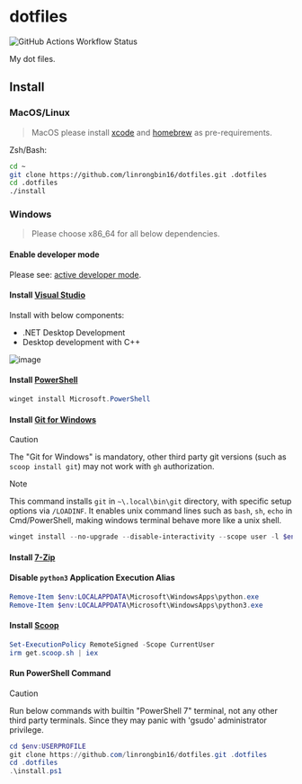 # dotfiles

![GitHub Actions Workflow Status](https://img.shields.io/github/actions/workflow/status/linrongbin16/dotfiles/ci.yml?label=ci)

My dot files.

## Install

### MacOS/Linux

> MacOS please install [xcode](https://developer.apple.com/support/xcode/) and [homebrew](https://brew.sh/) as pre-requirements.

Zsh/Bash:

```bash
cd ~
git clone https://github.com/linrongbin16/dotfiles.git .dotfiles
cd .dotfiles
./install
```

### Windows

> Please choose x86_64 for all below dependencies.

#### Enable developer mode

Please see: [active developer mode](https://learn.microsoft.com/en-us/windows/apps/get-started/enable-your-device-for-development#activate-developer-mode).

#### Install [Visual Studio](https://www.visualstudio.com/)

Install with below components:

- .NET Desktop Development
- Desktop development with C++

![image](https://github.com/linrongbin16/lin.nvim/assets/6496887/bca811b5-8b1a-42c0-9283-c38e75f2f06a)

#### Install [PowerShell](https://github.com/PowerShell/PowerShell)

```powershell
winget install Microsoft.PowerShell
```

#### Install [Git for Windows](https://git-scm.com/downloads/win)

> [!CAUTION]
> The "Git for Windows" is mandatory, other third party git versions (such as `scoop install git`) may not work with `gh` authorization.

> [!NOTE]
> This command installs `git` in `~\.local\bin\git` directory, with specific setup options via `/LOADINF`. It enables unix command lines such as `bash`, `sh`, `echo` in Cmd/PowerShell, making windows terminal behave more like a unix shell.

```powershell
winget install --no-upgrade --disable-interactivity --scope user -l $env:USERPROFILE\.local\bin\git --custom /LOADINF=$env:USERPROFILE\.dotfiles\git_for_windows.ini --id Git.Git -e --source winget
```

#### Install [7-Zip](https://www.7-zip.org/)

#### Disable `python3` Application Execution Alias

```powershell
Remove-Item $env:LOCALAPPDATA\Microsoft\WindowsApps\python.exe
Remove-Item $env:LOCALAPPDATA\Microsoft\WindowsApps\python3.exe
```

#### Install [Scoop](https://scoop.sh/)

```powershell
Set-ExecutionPolicy RemoteSigned -Scope CurrentUser
irm get.scoop.sh | iex
```

#### Run PowerShell Command

> [!CAUTION]
> Run below commands with builtin "PowerShell 7" terminal, not any other third party terminals.
> Since they may panic with 'gsudo' administrator privilege.

```powershell
cd $env:USERPROFILE
git clone https://github.com/linrongbin16/dotfiles.git .dotfiles
cd .dotfiles
.\install.ps1
```
